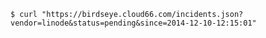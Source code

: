 <!-- usedin: [ _includes/_inlines/unknown/General/cloud66-birdseye/cloud66-birdseye_filtering-the-list.md] -->

```
$ curl "https://birdseye.cloud66.com/incidents.json?vendor=linode&status=pending&since=2014-12-10-12:15:01"
```
